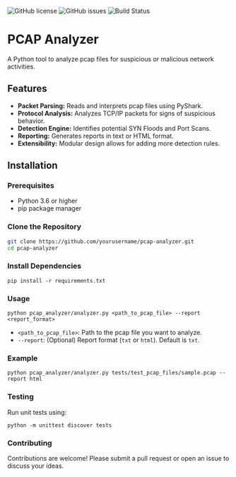 ![GitHub license](https://img.shields.io/github/license/webpro255/pcap-analyzer)
![GitHub issues](https://img.shields.io/github/issues/webpro255/pcap-analyzer)
![Build Status](https://github.com/webpro255/pcap-analyzer/actions/workflows/python-app.yml/badge.svg)

# PCAP Analyzer

A Python tool to analyze pcap files for suspicious or malicious network activities.

## Features

- **Packet Parsing:** Reads and interprets pcap files using PyShark.
- **Protocol Analysis:** Analyzes TCP/IP packets for signs of suspicious behavior.
- **Detection Engine:** Identifies potential SYN Floods and Port Scans.
- **Reporting:** Generates reports in text or HTML format.
- **Extensibility:** Modular design allows for adding more detection rules.

## Installation

### Prerequisites

- Python 3.6 or higher
- pip package manager

### Clone the Repository

```bash
git clone https://github.com/yourusername/pcap-analyzer.git
cd pcap-analyzer
```
### Install Dependencies

```
pip install -r requirements.txt
```
### Usage
```
python pcap_analyzer/analyzer.py <path_to_pcap_file> --report <report_format>

```
- `<path_to_pcap_file>`: Path to the pcap file you want to analyze.
- `--report`: (Optional) Report format (`txt` or `html`). Default is `txt`.
### Example

```
python pcap_analyzer/analyzer.py tests/test_pcap_files/sample.pcap --report html
```

### Testing
Run unit tests using:
```
python -m unittest discover tests
```
### Contributing
Contributions are welcome! Please submit a pull request or open an issue to discuss your ideas.
